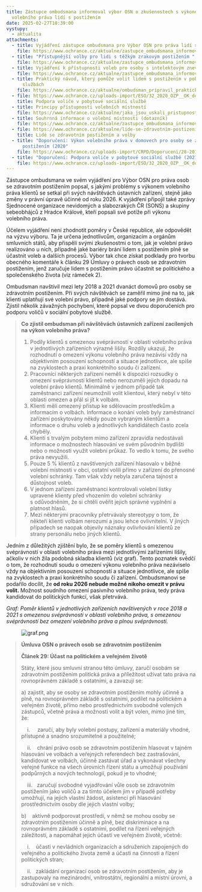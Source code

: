 ```yaml
---
title: Zástupce ombudsmana informoval výbor OSN o zkušenostech s výkonem
  volebního práva lidí s postižením
date: 2025-02-27T10:39:00
vystupy:
  - aktualita
attachments:
  - title: Vyjádření zástupce ombudsmana pro Výbor OSN pro práva lidí s postižením
    file: https://www.ochrance.cz/aktualne/zastupce_ombudsmana_informoval_vybor_osn_o_zkusenostech_s_vykonem_volebniho_prava_lidi_s_postizenim/volby_v_ustavnich_zarizenich_osn.pdf
  - title: "Přístupnější volby pro lidi s těžkým zrakovým postižením "
    file: https://www.ochrance.cz/aktualne/zastupce_ombudsmana_informoval_vybor_osn_o_zkusenostech_s_vykonem_volebniho_prava_lidi_s_postizenim/vyjadreni_sons_volby_osn.pdf
  - title: Vyjádření k přístupnosti voleb pro osoby s intelektovým znevýhodněním
    file: https://www.ochrance.cz/aktualne/zastupce_ombudsmana_informoval_vybor_osn_o_zkusenostech_s_vykonem_volebniho_prava_lidi_s_postizenim/vyjadreni_k_volebnimu_pravu_sebeobhajci_hradec.pdf
  - title: Praktický návod, který pomůže volit lidem s postižením v pobytových
      službách
    file: https://www.ochrance.cz/aktualne/ombudsman_pripravil_prakticky_navod_ktery_pomuze_volit_lidem_s_postizenim_v_pobytovych_sluzbach/
  - file: https://www.ochrance.cz/uploads-import/ESO/32_2020_OZP__OK_doporu%C4%8Den%C3%AD%20-%20volby%20final_001.pdf
    title: Podpora voliče v pobytové sociální službě
  - title: Principy přístupnosti volebních místností
    file: https://www.ochrance.cz/aktualne/jaka_jsou_uskali_pristupnosti_voleb_s_naplnenim_volebniho_prava_mohou_mit_problem_nejen_lide_s_postizenim_ale_napriklad_i_ti_omezeni_na_svobode/principy_pristupnosti_volebnich_mistnosti.pdf
  - title: Souhrnná informace o volební místnosti (dotazník)
    file: https://www.ochrance.cz/aktualne/zastupce_ombudsmana_informoval_vybor_osn_o_zkusenostech_s_vykonem_volebniho_prava_lidi_s_postizenim/dotaznik_-_souhrnna_informace_o_volebni_mistnosti_1_.docx
  - file: https://www.ochrance.cz/aktualne/lide-se-zdravotnim-postizenim-a-volby/
    title: Lidé se zdravotním postižením a volby
  - title: "Doporučení: Výkon volebního práva v domovech pro osoby se zdravotním
      postižením (2020"
    file: https://www.ochrance.cz/uploads-import/CRPD/Doporuceni/28-2019_doporuceni-volebni-pravo.pdf
  - title: "Doporučení: Podpora voliče v pobytové sociální službě (2021)"
    file: https://www.ochrance.cz/uploads-import/ESO/32_2020_OZP__OK_doporu%C4%8Den%C3%AD%20-%20volby%20final_001.pdf
---
```

<p>Zástupce ombudsmana ve svém vyjádření pro Výbor OSN pro práva osob se zdravotním postižením popsal, s jakými problémy s&nbsp;výkonem volebního práva klientů se setkal při svých návštěvách ústavních zařízení, stejně jako změny v&nbsp;právní úpravě účinné od roku 2026. K vyjádření připojil také zprávy Sjednocené organizace nevidomých a slabozrakých ČR (SONS) a skupiny sebeobhájců z&nbsp;Hradce Králové, kteří popsali své potíže při výkonu volebního práva.</p>
<p>Účelem vyjádření není zhodnotit poměry v&nbsp;České republice, ale odpovědět na výzvu výboru. Ta je určena jednotlivcům, organizacím a orgánům smluvních států, aby přispěli svými zkušenostmi o tom, jak je volební právo realizováno u nich, případně jaké bariéry brání lidem s&nbsp;postižením plně se účastnit voleb a dalších procesů. Výbor tak chce získat podklady pro tvorbu obecného komentáře k&nbsp;článku 29 Úmluvy o právech osob se zdravotním postižením, jenž zaručuje lidem s&nbsp;postižením právo účastnit se politického a společenského života (viz rámeček 2).&nbsp;</p>
<p>Ombudsman navštívil mezi lety 2018 a 2021 dvanáct domovů pro osoby se zdravotním postižením. Při svých návštěvách se zaměřil mimo jiné na to, jak klienti uplatňují své volební právo, případně jaké podpory se jim dostává. Zjistil několik závažných pochybení, které popsal ve dvou doporučeních pro podporu voličů v&nbsp;sociální pobytové službě.</p>
<blockquote>
<p>
<strong>Co zjistil ombudsman při návštěvách ústavních zařízení zacílených na výkon volebního práva?</strong></p>
<ol>
<li>Podíly klientů s&nbsp;omezenou svéprávností v&nbsp;oblasti volebního práva v&nbsp;jednotlivých zařízeních výrazně lišily. Rozdíly ukazují, že rozhodnutí o omezení výkonu volebního práva nezávisí vždy na objektivním posouzení schopností a situace jednotlivce, ale spíše na zvyklostech a praxi konkrétního soudu či zařízení.</li>
<li>Pracovníci některých zařízení neměli k&nbsp;dispozici rozsudky o omezení svéprávnosti klientů nebo nerozuměli jejich dopadu na volební právo klientů. Minimálně v&nbsp;jednom případě tak zaměstnanci zařízení neumožnili volit klientovi, který nebyl v&nbsp;této oblasti omezen a přál si jít k&nbsp;volbám.</li>
<li>Klienti měli omezený přístup ke sdělovacím prostředkům a informacím o volbách. Informace o konání voleb byly zaměstnanci zařízení poskytovány někdy pouze vybraným klientům a informace o druhu voleb a jednotlivých kandidátech často zcela chyběly.</li>
<li>Klienti s&nbsp;trvalým pobytem mimo zařízení zpravidla nedostávali informace o možnostech hlasování ve svém původním bydlišti nebo o možnosti využít volební průkaz. To vedlo k&nbsp;tomu, že svého práva nevyužili.</li>
<li>Pouze 5 % klientů z&nbsp;navštívených zařízení hlasovalo v&nbsp;běžné volební místnosti v&nbsp;obci, ostatní volili přímo v&nbsp;zařízení do přenosné volební schránky. Tam však vždy nebyla zaručena tajnost a důstojnost voleb.</li>
<li>V&nbsp;jednom zařízení zaměstnanci kontrolovali volební lístky upravené klienty před vhozením do volební schránky s&nbsp;odůvodněním, že si chtěli ověřit jejich správné vyplnění a platnost hlasů.</li>
<li>Mezi některými pracovníky přetrvávaly stereotypy o tom, že někteří klienti volbám nerozumí a jsou lehce ovlivnitelní. V&nbsp;jiných případech se naopak objevily náznaky ovlivňování klientů ze strany personálu nebo jiných klientů.</li></ol></blockquote>
<p>Jedním z&nbsp;důležitých zjištění bylo, že se poměry klientů s&nbsp;omezenou svéprávností v&nbsp;oblasti volebního práva mezi jednotlivými zařízeními lišily, ačkoliv v&nbsp;nich žila podobná skladba klientů (viz graf). Tento poznatek svědčí o tom, že rozhodnutí soudu o omezení výkonu volebního práva nezáviselo vždy na objektivním posouzení schopností a situace jednotlivce, ale spíše na zvyklostech a praxi konkrétního soudu či zařízení. Ombudsmanovi se podařilo docílit, že 
<strong>od roku 2026 nebude možné nikoho omezit v&nbsp;právu volit.&nbsp;</strong>Možnost soudního omezení pasivního volebního práva, tedy práva kandidovat do politických funkcí, však přetrvává.</p>
<p>
<i>Graf: Poměr klientů v jednotlivých zařízeních navštívených v&nbsp;roce 2018 a 2021 s&nbsp;omezenou svéprávnosti v&nbsp;oblasti volebního práva, s&nbsp;omezenou svéprávností bez omezení volebního práva a plnou svéprávností.&nbsp;</i></p>
<figure class="image">
<img src="https://www.ochrance.cz/aktualne/zastupce_ombudsmana_informoval_vybor_osn_o_zkusenostech_s_vykonem_volebniho_prava_lidi_s_postizenim/graf.png" alt="graf.png"></figure>
<blockquote>
<p>
<strong>Úmluva OSN o právech osob se zdravotním postižením</strong></p>
<p>
<strong>Článek 29: Účast na politickém a veřejném životě</strong></p>
<p>Státy, které jsou smluvní stranou této úmluvy, zaručí osobám se zdravotním postižením politická práva a příležitost užívat tato práva na rovnoprávném základě s ostatními, a zavazují se:&nbsp;</p>
<p>a) zajistit, aby se osoby se zdravotním postižením mohly účinně a plně, na rovnoprávném základě s ostatními, podílet na politickém a veřejném životě, přímo nebo prostřednictvím svobodně volených zástupců, včetně práva a možnosti volit a být volen, mimo jiné tím, že:&nbsp;</p>
<p>&nbsp; &nbsp; i. &nbsp; &nbsp; zaručí, aby byly volební postupy, zařízení a materiály vhodné, přístupné a snadno srozumitelné a použitelné;&nbsp;</p>
<p>&nbsp; &nbsp; ii. &nbsp; &nbsp;chrání právo osob se zdravotním postižením hlasovat v tajném hlasování ve volbách a veřejných referendech bez zastrašování, kandidovat ve volbách, účinně zastávat úřad a vykonávat všechny veřejné funkce na všech úrovních řízení státu a umožňují používání podpůrných a nových technologií, pokud je to vhodné;&nbsp;</p>
<p>&nbsp; &nbsp; iii. &nbsp; zaručují svobodné vyjadřování vůle osob se zdravotním postižením jako voličů a za tímto účelem jim v případě potřeby umožňují, na jejich vlastní žádost, asistenci při hlasování prostřednictvím osoby dle jejich vlastní volby;&nbsp;</p>
<p>b) &nbsp; &nbsp;aktivně podporovat prostředí, v němž se mohou osoby se zdravotním postižením účinně a plně, bez diskriminace a na rovnoprávném základě s ostatními, podílet na řízení veřejných záležitostí, a napomáhat jejich účasti ve veřejném životě, včetně:&nbsp;</p>
<p>&nbsp; &nbsp; i. &nbsp; &nbsp;účasti v nevládních organizacích a sdruženích zapojených do veřejného a politického života země a účasti na činnosti a řízení politických stran;&nbsp;</p>
<p>&nbsp; &nbsp; ii.&nbsp; &nbsp;zakládání organizací osob se zdravotním postižením, aby je zastupovaly na mezinárodní, vnitrostátní, regionální a místní úrovni, a sdružování se v nich.</p></blockquote>
<p>&nbsp;</p>
